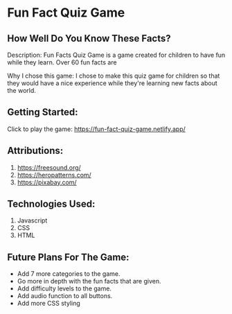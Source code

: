 # Fun Fact Quiz Game

## How Well Do You Know These Facts?
Description: Fun Facts Quiz Game is a game created for children to have fun while they learn. Over 60 fun facts are 


Why I chose this game: I chose to make this quiz game for children so that they would have a nice experience while they're learning new facts about the world.

## Getting Started:
Click to play the game: https://fun-fact-quiz-game.netlify.app/
 
 
## Attributions: 
1. https://freesound.org/
2. https://heropatterns.com/
3. https://pixabay.com/



## Technologies Used: 
1. Javascript
2. CSS
3. HTML

## Future Plans For The Game:
- Add 7 more categories to the game.
- Go more in depth with the fun facts that are given.
- Add difficulty levels to the game.
- Add audio function to all buttons.
- Add more CSS styling